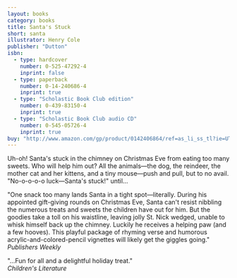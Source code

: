 ```yaml
---
layout: books
category: books
title: Santa's Stuck
short: santa
illustrator: Henry Cole
publisher: "Dutton"
isbn:
  - type: hardcover
    number: 0-525-47292-4
    inprint: false
  - type: paperback
    number: 0-14-240686-4
    inprint: true
  - type: "Scholastic Book Club edition"
    number: 0-439-83150-4
    inprint: true
  - type: "Scholastic Book Club audio CD"
    number: 0-545-05726-4
    inprint: true
buy: "http://www.amazon.com/gp/product/0142406864/ref=as_li_ss_tl?ie=UTF8&tag=rhondgowlegre-20&linkCode=as2&camp=1789&creative=390957&creativeASIN=0142406864"
---
```


Uh-oh! Santa's stuck in the chimney on Christmas Eve from eating too many sweets. Who will help him out? All the animals—the dog, the reindeer, the mother cat and her kittens, and a tiny mouse—push and pull, but to no avail. "No-o-o-o-o luck—Santa's stuck!" until…

"One snack too many lands Santa in a tight spot—literally. During his appointed gift-giving rounds on Christmas Eve, Santa can't resist nibbling the numerous treats and sweets the children have out for him. But the goodies take a toll on his waistline, leaving jolly St. Nick wedged, unable to whisk himself back up the chimney. Luckily he receives a helping paw (and a few hooves). This playful package of rhyming verse and humorous acrylic-and-colored-pencil vignettes will likely get the giggles going."  
_Publishers Weekly_

"…Fun for all and a delightful holiday treat."  
_Children's Literature_